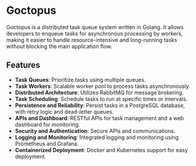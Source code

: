 # Goctopus

Goctopus is a distributed task queue system written in Golang. It allows developers to enqueue tasks for asynchronous processing by workers, making it easier to handle resource-intensive and long-running tasks without blocking the main application flow.

## Features

- **Task Queues**: Prioritize tasks using multiple queues.
- **Task Workers**: Scalable worker pool to process tasks asynchronously.
- **Distributed Architecture**: Utilizes RabbitMQ for message brokering.
- **Task Scheduling**: Schedule tasks to run at specific times or intervals.
- **Persistence and Reliability**: Persist tasks in a PostgreSQL database, with retry logic and dead-letter queues.
- **APIs and Dashboard**: RESTful APIs for task management and a web dashboard for monitoring.
- **Security and Authentication**: Secure APIs and communications.
- **Logging and Monitoring**: Integrated logging and monitoring using Prometheus and Grafana.
- **Containerized Deployment**: Docker and Kubernetes support for easy deployment.

